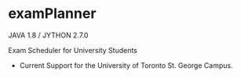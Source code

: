 # examPlanner
JAVA 1.8 / JYTHON 2.7.0

Exam Scheduler for University Students

- Current Support for the University of Toronto St. George Campus.

